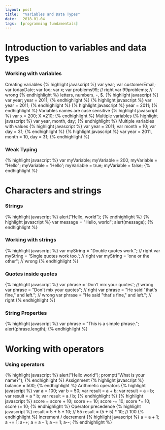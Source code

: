 ```yaml
---
layout: post
title:  "Variables and Data Types"
date:   2018-01-04
tags:  [programming fundamentals]
---
```

# Introduction to variables and data types
### Working with variables
Creating variables
{% highlight javascript %}
var year;
var customerEmail;
var todayDate;
var foo;
var x;
var problems99; // right
var 99problems; // wrong
{% endhighlight %}
letters, numbers, -, $.
{% highlight javascript %}
var year;
year = 2011;
{% endhighlight %}
{% highlight javascript %}
var year = 2011;
{% endhighlight %}
{% highlight javascript %}
year = 2011;
{% endhighlight %}
Variables names are case sensitive
{% highlight javascript %}
var x = 200;
X =210;
{% endhighlight %}
Multiple variables
{% highlight javascript %}
var year, month, day;
{% endhighlight %}
Multiple variables with values
{% highlight javascript %}
var year = 2011;
var month = 10;
var day = 31;
{% endhighlight %}
{% highlight javascript %}
var year = 2011, month = 10, day = 31;
{% endhighlight %}
<!-- # Understanding strong, weak, and duck-typed languages -->
### Weak Typing
{% highlight javascript %}
var myVariable;
myVariable = 200;
myVariable = "Hello";
myVariable = 'Hello';
myVariable = true;
myVariable = false;
{% endhighlight %}
<!-- Working with numbers -->
# Characters and strings
### Strings
{% highlight javascript %}
alert("Hello, world");
{% endhighlight %}
{% highlight javascript %}
var message = "Hello, world";
alert(message);
{% endhighlight %}
### Working with strings
{% highlight javascript %}
var myString = "Double quotes work."; // right
var myString = 'Single quotes work too.'; // right
var myString = 'one or the other"; // wrong
{% endhighlight %}
### Quotes inside quotes
{% highlight javascript %}
var phrase = 'Don't mix your quotes'; // wrong
var phrase = "Don't mix your quotes"; // right
var phrase = "He said "that's fine," and left."; // wrong
var phrase = "He said \"that's fine,\" and left."; // right
{% endhighlight %}
### String Properties
{% highlight javascript %}
var phrase = "This is a simple phrase.";
alert(phrase.length);
{% endhighlight %}
# Working with operators
### Using operators
{% highlight javascript %}
alert("Hello world");
prompt("What is your name?");
{% endhighlight %}
Assignment
{% highlight javascript %}
balance = 500;
{% endhighlight %}
Arithmetic operators
{% highlight javascript %}
var a = 100;
var b = 50;
var result = a + b;
var result = a - b;
var result = a * b;
var result = a / b;
{% endhighlight %}
{% highlight javascript %}
score = score + 10;
score += 10;
score -= 10;
score *= 10;
score /= 10;
{% endhighlight %}
Operator precedence
{% highlight javascript %}
result = 5 + 5 * 10; // 55
result = (5 + 5) * 10; // 100
{% endhighlight %}
Increment / decrement
{% highlight javascript %}
a = a + 1;
a += 1;
a++;
a = a - 1;
a -= 1;
a--;
{% endhighlight %}
<!-- Properly using white space
Adding comments to code for human understanding -->